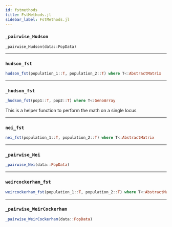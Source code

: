 ```yaml
---
id: fstmethods
title: FstMethods.jl
sidebar_label: FstMethods.jl
---
```


### `_pairwise_Hudson`
```
_pairwise_Hudson(data::PopData)
```

----
### `hudson_fst`
```julia
hudson_fst(population_1::T, population_2::T) where T<:AbstractMatrix
```
----

### `_hudson_fst`
```julia
_hudson_fst(pop1::T, pop2::T) where T<:GenoArray
```
This is a helper function to perform the math on a single locus

-----

### `nei_fst`
```julia
nei_fst(population_1::T, population_2::T) where T<:AbstractMatrix
```

----

### `_pairwise_Nei`
```julia
_pairwise_Nei(data::PopData)
```

----

### `weircockerham_fst`
```julia
weircockerham_fst(population_1::T, population_2::T) where T<:AbstractMatrix
```
----

### `_pairwise_WeirCockerham`
```julia
_pairwise_WeirCockerham(data::PopData)
```